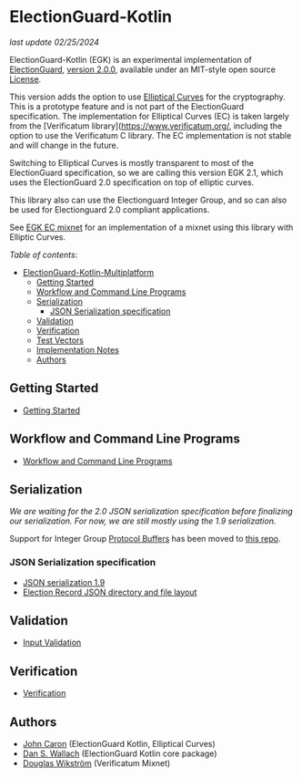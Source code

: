 # ElectionGuard-Kotlin

_last update 02/25/2024_

ElectionGuard-Kotlin (EGK) is an experimental implementation of [ElectionGuard](https://github.com/microsoft/electionguard), [version 2.0.0](https://github.com/microsoft/electionguard/releases/download/v2.0/EG_Spec_2_0.pdf), 
available under an MIT-style open source [License](LICENSE). 

This version adds the option to use [Elliptical Curves](https://en.wikipedia.org/wiki/Elliptic-curve_cryptography) 
for the cryptography. This is a prototype feature and is not part of the ElectionGuard specification.
The implementation for Elliptical Curves (EC) is taken largely from the [Verificatum library](https://www.verificatum.org/,
including the option to use the Verificatum C library. The EC implementation is not stable and will change in the future.

Switching to Elliptical Curves is mostly transparent to most of the ElectionGuard specification, so we are calling this
version EGK 2.1, which uses the ElectionGuard 2.0 specification on top of elliptic curves.

This library also can use the Electionguard Integer Group, and so can also be used for Electionguard 2.0 compliant applications.

See [EGK EC mixnet](https://github.com/JohnLCaron/egk-ec-mixnet) for an implementation of a mixnet using this library with Elliptic Curves.

*Table of contents*:
<!-- TOC -->
* [ElectionGuard-Kotlin-Multiplatform](#electionguard-kotlin-multiplatform)
  * [Getting Started](#getting-started)
  * [Workflow and Command Line Programs](#workflow-and-command-line-programs)
  * [Serialization](#serialization)
    * [JSON Serialization specification](#json-serialization-specification)
  * [Validation](#validation)
  * [Verification](#verification)
  * [Test Vectors](#test-vectors)
  * [Implementation Notes](#implementation-notes)
  * [Authors](#authors)
<!-- TOC -->

## Getting Started
* [Getting Started](docs/GettingStarted.md)

## Workflow and Command Line Programs
* [Workflow and Command Line Programs](docs/CommandLineInterface.md)

## Serialization

_We are waiting for the 2.0 JSON serialization specification before finalizing our serialization. For now,
we are still mostly using the 1.9 serialization._

Support for Integer Group [Protocol Buffers](https://en.wikipedia.org/wiki/Protocol_Buffers) has been moved to [this repo](https://github.com/JohnLCaron/egk-protobuf).

### JSON Serialization specification
* [JSON serialization 1.9](docs/JsonSerializationSpec1.9.md)
* [Election Record JSON directory and file layout](docs/ElectionRecordJson.md)

## Validation
* [Input Validation](docs/InputValidation.md)

## Verification
* [Verification](docs/Verification.md)

## Authors
- [John Caron](https://github.com/JohnLCaron) (ElectionGuard Kotlin, Elliptical Curves)
- [Dan S. Wallach](https://www.cs.rice.edu/~dwallach/) (ElectionGuard Kotlin core package)
- [Douglas Wikström](https://www.verificatum.org/) (Verificatum Mixnet)